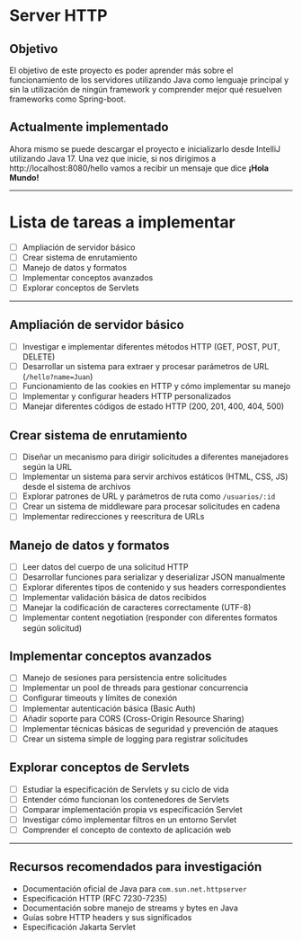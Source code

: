 # Server HTTP

## Objetivo
El objetivo de este proyecto es poder aprender más sobre el funcionamiento de los servidores utilizando Java como lenguaje principal y sin la utilización de ningún framework y comprender mejor qué resuelven frameworks como Spring-boot.

## Actualmente implementado
Ahora mismo se puede descargar el proyecto e inicializarlo desde IntelliJ utilizando Java 17. Una vez que inicie, si nos dirigimos a http://localhost:8080/hello vamos a recibir un mensaje que dice **¡Hola Mundo!**

---

# Lista de tareas a implementar

- [ ] Ampliación de servidor básico
- [ ] Crear sistema de enrutamiento
- [ ] Manejo de datos y formatos
- [ ] Implementar conceptos avanzados
- [ ] Explorar conceptos de Servlets

---

## Ampliación de servidor básico
- [ ] Investigar e implementar diferentes métodos HTTP (GET, POST, PUT, DELETE)
- [ ] Desarrollar un sistema para extraer y procesar parámetros de URL (`/hello?name=Juan`)
- [ ] Funcionamiento de las cookies en HTTP y cómo implementar su manejo
- [ ] Implementar y configurar headers HTTP personalizados
- [ ] Manejar diferentes códigos de estado HTTP (200, 201, 400, 404, 500)

## Crear sistema de enrutamiento
- [ ] Diseñar un mecanismo para dirigir solicitudes a diferentes manejadores según la URL
- [ ] Implementar un sistema para servir archivos estáticos (HTML, CSS, JS) desde el sistema de archivos
- [ ] Explorar patrones de URL y parámetros de ruta como `/usuarios/:id`
- [ ] Crear un sistema de middleware para procesar solicitudes en cadena
- [ ] Implementar redirecciones y reescritura de URLs

## Manejo de datos y formatos
- [ ] Leer datos del cuerpo de una solicitud HTTP
- [ ] Desarrollar funciones para serializar y deserializar JSON manualmente
- [ ] Explorar diferentes tipos de contenido y sus headers correspondientes
- [ ] Implementar validación básica de datos recibidos
- [ ] Manejar la codificación de caracteres correctamente (UTF-8)
- [ ] Implementar content negotiation (responder con diferentes formatos según solicitud)

## Implementar conceptos avanzados
- [ ] Manejo de sesiones para persistencia entre solicitudes
- [ ] Implementar un pool de threads para gestionar concurrencia
- [ ] Configurar timeouts y límites de conexión
- [ ] Implementar autenticación básica (Basic Auth)
- [ ] Añadir soporte para CORS (Cross-Origin Resource Sharing)
- [ ] Implementar técnicas básicas de seguridad y prevención de ataques
- [ ] Crear un sistema simple de logging para registrar solicitudes

## Explorar conceptos de Servlets
- [ ] Estudiar la especificación de Servlets y su ciclo de vida
- [ ] Entender cómo funcionan los contenedores de Servlets
- [ ] Comparar implementación propia vs especificación Servlet
- [ ] Investigar cómo implementar filtros en un entorno Servlet
- [ ] Comprender el concepto de contexto de aplicación web

---

## Recursos recomendados para investigación

- Documentación oficial de Java para `com.sun.net.httpserver`
- Especificación HTTP (RFC 7230-7235)
- Documentación sobre manejo de streams y bytes en Java
- Guías sobre HTTP headers y sus significados
- Especificación Jakarta Servlet
